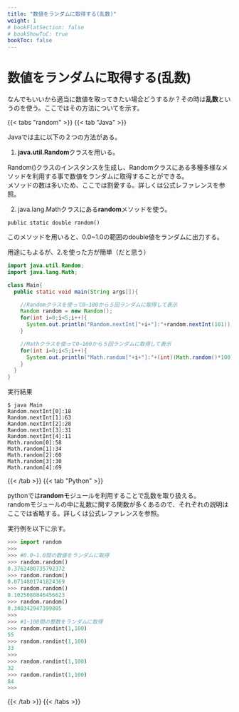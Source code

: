 ```yaml
---
title: "数値をランダムに取得する(乱数)"
weight: 1
# bookFlatSection: false
# bookShowToC: true
bookToc: false
---
```


# 数値をランダムに取得する(乱数)

なんでもいいから適当に数値を取ってきたい場合どうするか？その時は**乱数**というのを使う。ここではその方法についてを示す。  

{{< tabs "random" >}}
{{< tab "Java" >}}

Javaでは主に以下の２つの方法がある。

1. **java.util.Random**クラスを用いる。

Random()クラスのインスタンスを生成し、Randomクラスにある多種多様なメソッドを利用する事で数値をランダムに取得することができる。  
メソッドの数は多いため、ここでは割愛する。詳しくは公式レファレンスを参照。


2. java.lang.Mathクラスにある**random**メソッドを使う。

`public static double random()`  

このメソッドを用いると、0.0~1.0の範囲のdouble値をランダムに出力する。  


用途にもよるが、2.を使った方が簡単（だと思う）  

```java
import java.util.Random;
import java.lang.Math;

class Main{
  public static void main(String args[]){

    //Randomクラスを使って0~100から５回ランダムに取得して表示
    Random random = new Random();
    for(int i=0;i<5;i++){
      System.out.println("Random.nextInt["+i+"]:"+random.nextInt(101));
    }

    //Mathクラスを使って0~100から５回ランダムに取得して表示
    for(int i=0;i<5;i++){
      System.out.println("Math.random["+i+"]:"+(int)(Math.random()*100));
    }
  }
}
```

実行結果

```
$ java Main
Random.nextInt[0]:18
Random.nextInt[1]:63
Random.nextInt[2]:28
Random.nextInt[3]:31
Random.nextInt[4]:11
Math.random[0]:58
Math.random[1]:34
Math.random[2]:60
Math.random[3]:30
Math.random[4]:69
```

{{< /tab >}}
{{< tab "Python" >}}

pythonでは**random**モジュールを利用することで乱数を取り扱える。  
randomモジュールの中に乱数に関する関数が多くあるので、それぞれの説明はここでは省略する。詳しくは公式レファレンスを参照。

実行例を以下に示す。

```python
>>> import random
>>> 
>>> #0.0~1.0間の数値をランダムに取得
>>> random.random()
0.3762480735792372
>>> random.random()
0.0714801741824369
>>> random.random()
0.1025080846456623
>>> random.random()
0.340342947399805
>>> 
>>> #1~100間の整数をランダムに取得
>>> random.randint(1,100)
55
>>> random.randint(1,100)
33
>>> 
>>> random.randint(1,100)
32
>>> random.randint(1,100)
84
>>> 
```

{{< /tab >}}
{{< /tabs >}}

